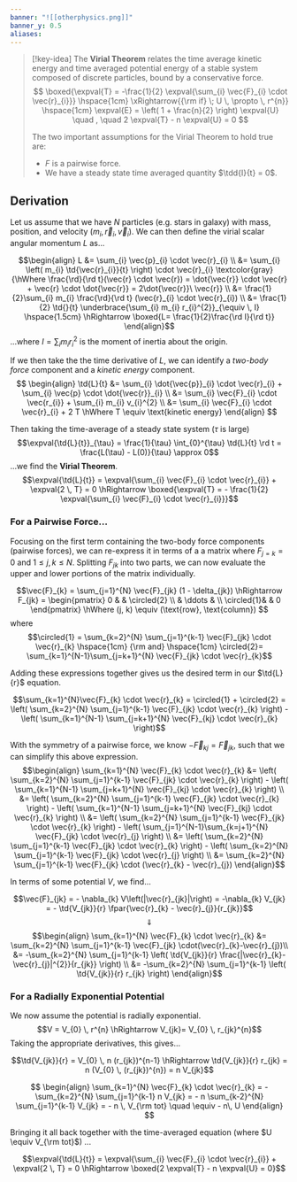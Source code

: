 ```yaml
---
banner: "![[otherphysics.png]]"
banner_y: 0.5
aliases:
---
```


> [!key-idea] 
> The **Virial Theorem** relates the time average kinetic energy and time averaged potential energy of a stable system composed of discrete particles, bound by a conservative force.
> $$
> \boxed{\expval{T} = -\frac{1}{2} \expval{\sum_{i} \vec{F}_{i} \cdot \vec{r}_{i}}}
> \hspace{1cm} \xRightarrow{{\rm if} \; U \, \propto \, r^{n}} \hspace{1cm}
> \expval{E} = \left( 1 + \frac{n}{2} \right) \expval{U} \quad , \quad 2 \expval{T} - n \expval{U} = 0
> $$
> 
> The two important assumptions for the Virial Theorem to hold true are:
> - $F$ is a pairwise force.
> - We have a steady state time averaged quantity $\tdd{I}{t} = 0$.

## Derivation

Let us assume that we have $N$ particles (e.g. stars in galaxy) with mass, position, and velocity $(m_{i}, \vec{r}_{i}, \vec{v}_{i})$. We can then define the virial scalar angular momentum $L$ as...

$$\begin{align}
    L &= \sum_{i} \vec{p}_{i} \cdot \vec{r}_{i} \\
    &= \sum_{i} \left( m_{i} \td{\vec{r}_{i}}{t} \right) \cdot \vec{r}_{i} 
        \textcolor{gray}{\hWhere \frac{\rd}{\rd t}(\vec{r} \cdot \vec{r}) = \dot{\vec{r}} \cdot \vec{r} + \vec{r} \cdot \dot{\vec{r}} = 2\dot{\vec{r}}\ \vec{r}} \\
    &= \frac{1}{2}\sum_{i} m_{i} \frac{\rd}{\rd t} (\vec{r}_{i} \cdot \vec{r}_{i}) \\
    &= \frac{1}{2} \td{}{t} \underbrace{\sum_{i} m_{i} r_{i}^{2}}_{\equiv \, I} \hspace{1.5cm} \hRightarrow \boxed{L= \frac{1}{2}\frac{\rd I}{\rd t}}
\end{align}$$
...where $I = \sum_{i} m_{i} r_{i}^{2}$ is the moment of inertia about the origin. 

If we then take the the time derivative of $L$, we can identify a *two-body force* component and a *kinetic energy* component.
$$
\begin{align}
    \td{L}{t} &= \sum_{i} \dot{\vec{p}}_{i} \cdot \vec{r}_{i} + \sum_{i} \vec{p} \cdot \dot{\vec{r}}_{i} \\
    &= \sum_{i} \vec{F}_{i} \cdot \vec{r_{i}} + \sum_{i} m_{i} v_{i}^{2} \\
    &= \sum_{i} \vec{F}_{i} \cdot \vec{r}_{i} + 2 T 
        \hWhere T \equiv \text{kinetic energy}
\end{align}
$$

Then taking the time-average of a steady state system ($\tau$ is large)
$$\expval{\td{L}{t}}_{\tau} = \frac{1}{\tau} \int_{0}^{\tau} \td{L}{t} \rd t = \frac{L(\tau) - L(0)}{\tau} \approx 0$$
...we find the **Virial Theorem**.
$$\expval{\td{L}{t}} = \expval{\sum_{i} \vec{F}_{i} \cdot \vec{r}_{i}} + \expval{2 \, T} = 0 \hRightarrow \boxed{\expval{T} = - \frac{1}{2} \expval{\sum_{i} \vec{F}_{i} \cdot \vec{r}_{i}}}$$

### For a Pairwise Force...

Focusing on the first term containing the two-body force components (pairwise forces), we can re-express it in terms of a a matrix where $F_{j=k} = 0$ and $1 \le j,k \le N$. Splitting $F_{jk}$ into two parts, we can now evaluate the upper and lower portions of the matrix individually.

$$\vec{F}_{k} = \sum_{j=1}^{N} \vec{F}_{jk} (1 - \delta_{jk})
\hRightarrow F_{jk} = 
\begin{pmatrix}
	0 & & \circled{2} \\
	& \ddots & \\
	 \circled{1}& & 0
\end{pmatrix}
\hWhere (j, k) \equiv (\text{row}, \text{column})
$$
where
$$\circled{1} = \sum_{k=2}^{N} \sum_{j=1}^{k-1} \vec{F}_{jk} \cdot \vec{r}_{k}
\hspace{1cm} {\rm and} \hspace{1cm}
\circled{2}= \sum_{k=1}^{N-1}\sum_{j=k+1}^{N} \vec{F}_{jk} \cdot \vec{r}_{k}$$

Adding these expressions together gives us the desired term in our $\td{L}{r}$ equation.

$$\sum_{k=1}^{N}\vec{F}_{k} \cdot \vec{r}_{k} = \circled{1} + \circled{2} = \left( \sum_{k=2}^{N} \sum_{j=1}^{k-1} \vec{F}_{jk} \cdot \vec{r}_{k} \right) - \left( \sum_{k=1}^{N-1} \sum_{j=k+1}^{N} \vec{F}_{kj} \cdot \vec{r}_{k} \right)$$

With the symmetry of a pairwise force, we know $-\vec{F}_{kj}=\vec{F}_{jk}$, such that we can simplify this above expression.
$$\begin{align}
    \sum_{k=1}^{N} \vec{F}_{k} \cdot \vec{r}_{k}
    &= \left( \sum_{k=2}^{N} \sum_{j=1}^{k-1} \vec{F}_{jk} \cdot \vec{r}_{k} \right) - \left( \sum_{k=1}^{N-1} \sum_{j=k+1}^{N} \vec{F}_{kj} \cdot \vec{r}_{k} \right) \\
    &= \left( \sum_{k=2}^{N} \sum_{j=1}^{k-1} \vec{F}_{jk} \cdot \vec{r}_{k} \right) - \left( \sum_{k=1}^{N-1} \sum_{j=k+1}^{N} \vec{F}_{kj} \cdot \vec{r}_{k} \right) \\
    &= \left( \sum_{k=2}^{N} \sum_{j=1}^{k-1} \vec{F}_{jk} \cdot \vec{r}_{k} \right) - \left( \sum_{j=1}^{N-1}\sum_{k=j+1}^{N} \vec{F}_{jk} \cdot \vec{r}_{j} \right) \\
    &= \left( \sum_{k=2}^{N} \sum_{j=1}^{k-1} \vec{F}_{jk} \cdot \vec{r}_{k} \right) - \left( \sum_{k=2}^{N} \sum_{j=1}^{k-1} \vec{F}_{jk} \cdot \vec{r}_{j} \right) \\
    &= \sum_{k=2}^{N} \sum_{j=1}^{k-1} \vec{F}_{jk} \cdot (\vec{r}_{k} - \vec{r}_{j})
\end{align}$$

In terms of some potential $V$, we find...

$$\vec{F}_{jk} = - \nabla_{k} V\left(|\vec{r}_{jk}|\right) = -\nabla_{k} V_{jk} = - \td{V_{jk}}{r} \fpar{\vec{r}_{k} - \vec{r}_{j}}{r_{jk}}$$
$$\Downarrow$$
$$\begin{align}
    \sum_{k=1}^{N} \vec{F}_{k} \cdot \vec{r}_{k} &= \sum_{k=2}^{N} \sum_{j=1}^{k-1} \vec{F}_{jk} \cdot(\vec{r}_{k}-\vec{r}_{j})\\
    &= -\sum_{k=2}^{N} \sum_{j=1}^{k-1} \left( \td{V_{jk}}{r} \frac{|\vec{r}_{k}-\vec{r}_{j}|^{2}}{r_{jk}} \right) \\
    &= -\sum_{k=2}^{N} \sum_{j=1}^{k-1} \left( \td{V_{jk}}{r} r_{jk} \right)
\end{align}$$

### For a Radially Exponential Potential

We now assume the potential is radially exponential.
$$V = V_{0} \, r^{n} \hRightarrow V_{jk}= V_{0} \, r_{jk}^{n}$$
Taking the appropriate derivatives, this gives...

$$\td{V_{jk}}{r} = V_{0} \, n (r_{jk})^{n-1} 
\hRightarrow 
\td{V_{jk}}{r} r_{jk} = n (V_{0} \, (r_{jk})^{n}) = n V_{jk}$$

$$
\begin{align}
    \sum_{k=1}^{N} \vec{F}_{k} \cdot \vec{r}_{k} = - \sum_{k=2}^{N} \sum_{j=1}^{k-1} n V_{jk} = - n \sum_{k-2}^{N} \sum_{j=1}^{k-1} V_{jk} = - n \, V_{\rm tot} \quad \equiv - n\,  U
\end{align}
$$

Bringing it all back together with the time-averaged equation (where  $U \equiv V_{\rm tot}$) ...

$$\expval{\td{L}{t}} = \expval{\sum_{i} \vec{F}_{i} \cdot \vec{r}_{i}} + \expval{2 \, T} = 0 \hRightarrow \boxed{2 \expval{T} - n \expval{U} = 0}$$
